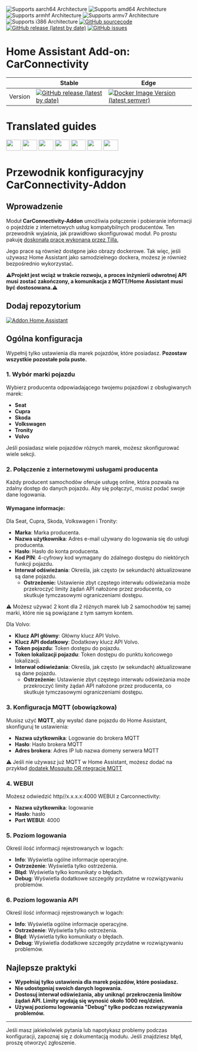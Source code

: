 ![Supports aarch64 Architecture][aarch64-shield]
![Supports amd64 Architecture][amd64-shield]
![Supports armhf Architecture][armhf-shield]
![Supports armv7 Architecture][armv7-shield]
![Supports i386 Architecture][i386-shield]
[![GitHub sourcecode](https://img.shields.io/badge/Source-GitHub-green)](https://github.com/Pulpyyyy/carconnectivity-addon/)
[![GitHub release (latest by date)](https://img.shields.io/github/v/release/Pulpyyyy/carconnectivity-addon)](https://github.com/Pulpyyyy/carconnectivity-addon/releases/latest)
[![GitHub issues](https://img.shields.io/github/issues/Pulpyyyy/carconnectivity-addon)](https://github.com/Pulpyyyy/carconnectivity-addon/issues)

[aarch64-shield]: https://img.shields.io/badge/aarch64-yes-green.svg
[amd64-shield]: https://img.shields.io/badge/amd64-yes-green.svg
[armhf-shield]: https://img.shields.io/badge/armhf-yes-green.svg
[armv7-shield]: https://img.shields.io/badge/armv7-yes-green.svg
[i386-shield]: https://img.shields.io/badge/i386-yes-green.svg

# Home Assistant Add-on: CarConnectivity

|         | Stable                                                                                                                         | Edge                                                                                                                                         |
| ------- | ------------------------------------------------------------------------------------------------------------------------------ | -------------------------------------------------------------------------------------------------------------------------------------------- |
| Version | [![GitHub release (latest by date)](https://img.shields.io/docker/v/pulpyyyy/carconnectivity-addon-amd64?&sort=date&label=&style=for-the-badge)](https://github.com/pulpyyyy/carconnectivity-addon/releases) | [![Docker Image Version (latest semver)](https://img.shields.io/docker/v/pulpyyyy/carconnectivity-addon-edge-amd64?&sort=date&label=&style=for-the-badge)](https://github.com/Pulpyyyy/carconnectivity-addon/blob/main/carconnectivity-addon-edge/CHANGELOG.md) |

# Translated guides

<a href="https://github.com/Pulpyyyy/carconnectivity-addon/blob/main/README.French.md"><img src="https://upload.wikimedia.org/wikipedia/commons/thumb/c/c3/Flag_of_France.svg/1280px-Flag_of_France.svg.png" width="40" height="30"></a> 
<a href="https://github.com/Pulpyyyy/carconnectivity-addon/blob/main/README.Italian.md"><img src="https://upload.wikimedia.org/wikipedia/commons/thumb/0/03/Flag_of_Italy.svg/1280px-Flag_of_Italy.svg.png" width="40" height="30"></a> 
<a href="https://github.com/Pulpyyyy/carconnectivity-addon/blob/main/README.German.md"><img src="https://upload.wikimedia.org/wikipedia/commons/thumb/b/ba/Flag_of_Germany.svg/1280px-Flag_of_Germany.svg.png" width="40" height="30"></a> 
<a href="https://github.com/Pulpyyyy/carconnectivity-addon/blob/main/README.Spanish.md"><img src="https://upload.wikimedia.org/wikipedia/commons/thumb/9/9a/Flag_of_Spain.svg/1280px-Flag_of_Spain.svg.png" width="40" height="30"></a> 
<a href="https://github.com/Pulpyyyy/carconnectivity-addon/blob/main/README.Polish.md"><img src="https://upload.wikimedia.org/wikipedia/commons/thumb/1/12/Flag_of_Poland.svg/1280px-Flag_of_Poland.svg.png" width="40" height="30"></a> 
<a href="https://github.com/Pulpyyyy/carconnectivity-addon/blob/main/README.Portuguese.md"><img src="https://upload.wikimedia.org/wikipedia/commons/thumb/5/5c/Flag_of_Portugal.svg/1280px-Flag_of_Portugal.svg.png" width="40" height="30"></a> 
<a href="https://github.com/Pulpyyyy/carconnectivity-addon/blob/main/README.md"><img src="https://upload.wikimedia.org/wikipedia/commons/a/a5/Flag_of_the_United_Kingdom_%281-2%29.svg" width="40" height="30"></a>



# Przewodnik konfiguracyjny CarConnectivity-Addon

## Wprowadzenie

Moduł **CarConnectivity-Addon** umożliwia połączenie i pobieranie informacji o pojeździe z internetowych usług kompatybilnych producentów. Ten przewodnik wyjaśnia, jak prawidłowo skonfigurować moduł. 
Po prostu pakuję [doskonałą pracę wykonaną przez Tilla.](https://github.com/tillsteinbach/CarConnectivity)

Jego prace są również dostępne jako obrazy dockerowe. Tak więc, jeśli używasz Home Assistant jako samodzielnego dockera, możesz je również bezpośrednio wykorzystać.

**⚠️Projekt jest wciąż w trakcie rozwoju, a proces inżynierii odwrotnej API musi zostać zakończony, a komunikacja z MQTT/Home Assistant musi być dostosowana.⚠️**

## Dodaj repozytorium

[![Addon Home Assistant](https://raw.githubusercontent.com/Pulpyyyy/carconnectivity-addon/refs/heads/main/.github/img/addon-ha.svg)](https://my.home-assistant.io/redirect/supervisor_add_addon_repository/?repository_url=https%3A%2F%2Fgithub.com%2FPulpyyyy%2Fcarconnectivity-addon)

## Ogólna konfiguracja

Wypełnij tylko ustawienia dla marek pojazdów, które posiadasz. **Pozostaw wszystkie pozostałe pola puste.**

### 1. Wybór marki pojazdu
Wybierz producenta odpowiadającego twojemu pojazdowi z obsługiwanych marek:
- **Seat**
- **Cupra**
- **Skoda**
- **Volkswagen**
- **Tronity**
- **Volvo**

Jeśli posiadasz wiele pojazdów różnych marek, możesz skonfigurować wiele sekcji.

### 2. Połączenie z internetowymi usługami producenta
Każdy producent samochodów oferuje usługę online, która pozwala na zdalny dostęp do danych pojazdu. Aby się połączyć, musisz podać swoje dane logowania.

#### Wymagane informacje:
Dla Seat, Cupra, Skoda, Volkswagen i Tronity:
- **Marka**: Marka producenta.
- **Nazwa użytkownika**: Adres e-mail używany do logowania się do usługi producenta.
- **Hasło**: Hasło do konta producenta.
- **Kod PIN**: 4-cyfrowy kod wymagany do zdalnego dostępu do niektórych funkcji pojazdu.
- **Interwał odświeżania**: Określa, jak często (w sekundach) aktualizowane są dane pojazdu.
  - **Ostrzeżenie:** Ustawienie zbyt częstego interwału odświeżania może przekroczyć limity żądań API nałożone przez producenta, co skutkuje tymczasowymi ograniczeniami dostępu.

⚠️ Możesz używać 2 kont dla 2 różnych marek lub 2 samochodów tej samej marki, które nie są powiązane z tym samym kontem.

Dla Volvo:
- **Klucz API główny**: Główny klucz API Volvo.
- **Klucz API dodatkowy**: Dodatkowy klucz API Volvo.
- **Token pojazdu**: Token dostępu do pojazdu.
- **Token lokalizacji pojazdu**: Token dostępu do punktu końcowego lokalizacji.
- **Interwał odświeżania**: Określa, jak często (w sekundach) aktualizowane są dane pojazdu.
  - **Ostrzeżenie:** Ustawienie zbyt częstego interwału odświeżania może przekroczyć limity żądań API nałożone przez producenta, co skutkuje tymczasowymi ograniczeniami dostępu.

### 3. Konfiguracja MQTT (obowiązkowa)
Musisz użyć **MQTT**, aby wysłać dane pojazdu do Home Assistant, skonfiguruj te ustawienia:
- **Nazwa użytkownika**: Logowanie do brokera MQTT
- **Hasło**: Hasło brokera MQTT
- **Adres brokera**: Adres IP lub nazwa domeny serwera MQTT

⚠️ Jeśli nie używasz już MQTT w Home Assistant, możesz dodać na przykład [dodatek Mosquito OR ntegrację MQTT](https://www.home-assistant.io/integrations/mqtt)

### 4. WEBUI
Możesz odwiedzić http//x.x.x.x:4000 WEBUI z Carconnectivity:
- **Nazwa użytkownika**: logowanie
- **Hasło**: hasło
- **Port WEBUI**: 4000

### 5. Poziom logowania
Określ ilość informacji rejestrowanych w logach:
- **Info**: Wyświetla ogólne informacje operacyjne.
- **Ostrzeżenie**: Wyświetla tylko ostrzeżenia.
- **Błąd**: Wyświetla tylko komunikaty o błędach.
- **Debug**: Wyświetla dodatkowe szczegóły przydatne w rozwiązywaniu problemów.

### 6. Poziom logowania API
Określ ilość informacji rejestrowanych w logach:
- **Info**: Wyświetla ogólne informacje operacyjne.
- **Ostrzeżenie**: Wyświetla tylko ostrzeżenia.
- **Błąd**: Wyświetla tylko komunikaty o błędach.
- **Debug**: Wyświetla dodatkowe szczegóły przydatne w rozwiązywaniu problemów.

## Najlepsze praktyki
- **Wypełniaj tylko ustawienia dla marek pojazdów, które posiadasz.**
- **Nie udostępniaj swoich danych logowania.**
- **Dostosuj interwał odświeżania, aby uniknąć przekroczenia limitów żądań API. Limity wydają się wynosić około 1000 req/dzień.**
- **Używaj poziomu logowania "Debug" tylko podczas rozwiązywania problemów.**

---

Jeśli masz jakiekolwiek pytania lub napotykasz problemy podczas konfiguracji, zapoznaj się z dokumentacją modułu. 
Jeśli znajdziesz błąd, proszę otworzyć zgłoszenie.